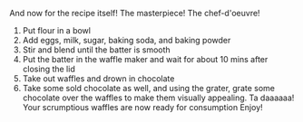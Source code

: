 And now for the recipe itself! The masterpiece! The chef-d'oeuvre!
1. Put flour in a bowl
2. Add eggs, milk, sugar, baking soda, and baking powder
3. Stir and blend until the batter is smooth
4. Put the batter in the waffle maker and wait for about 10 mins after closing the lid
5. Take out waffles and drown in chocolate
6. Take some sold chocolate as well, and using the grater, grate some chocolate over the waffles to make them visually appealing. 
Ta daaaaaa!
Your scrumptious waffles are now ready for consumption
Enjoy!